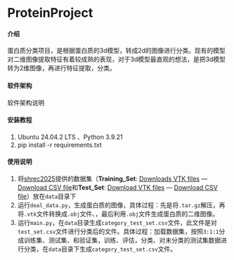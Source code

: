 # ProteinProject

#### 介绍
蛋白质分类项目，是根据蛋白质的3d模型，转成2d的图像进行分类。现有的模型对二维图像提取特征有着较成熟的表现，对于3d模型最直观的想法，是把3d模型转为2维图像，再进行特征提取，分类。

#### 软件架构
软件架构说明


#### 安装教程

1. Ubuntu 24.04.2 LTS 、Python 3.9.21
2. pip install -r requirements.txt

#### 使用说明

1.  将[shrec2025](https://shrec2025.drugdesign.fr/)提供的数据集（**Training_Set**: [Downloads VTK files](https://shrec2025.drugdesign.fr/files/train_set_vtk.tar.gz) — [Download CSV file](https://shrec2025.drugdesign.fr/files/train_set.csv)和**Test_Set**: [Download VTK files](https://shrec2025.drugdesign.fr/files/test_set_vtk.tar.gz) — [Download CSV file](https://shrec2025.drugdesign.fr/files/test_set.csv)）放在`data`目录下
2.  运行`deal_data.py`，生成蛋白质的图像，具体过程：先是将`.tar.gz`解压，再将`.vtk`文件转换成`.obj`文件、，最后利用`.obj`文件生成蛋白质的二维图像。
3.  运行`main.py`，在`data`目录生成`category_test_set.csv`文件，此文件是对`test_set.csv`文件进行分类后的文件。具体过程：加载数据集，按照`3:1:1`分成训练集、测试集、和验证集，训练、评估，分类、对未分类的测试集数据进行分类，在`data`目录下生成`category_test_set.csv`文件。

